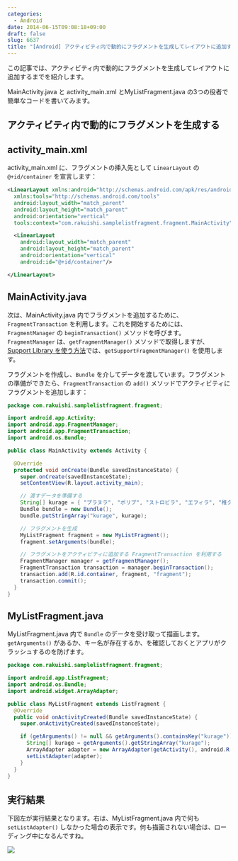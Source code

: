 ```yaml
---
categories:
  - Android
date: 2014-06-15T09:08:18+09:00
draft: false
slug: 6637
title: "[Android] アクティビティ内で動的にフラグメントを生成してレイアウトに追加する"
---
```


この記事では、アクティビティ内で動的にフラグメントを生成してレイアウトに追加するまでを紹介します。

MainActivity.java と activity_main.xml とMyListFragment.java の3つの役者で簡単なコードを書いてみます。

## アクティビティ内で動的にフラグメントを生成する

## activity_main.xml

activity_main.xml に、フラグメントの挿入先として `LinearLayout` の `@+id/container` を宣言します：

```xml
<LinearLayout xmlns:android="http://schemas.android.com/apk/res/android"
  xmlns:tools="http://schemas.android.com/tools"
  android:layout_width="match_parent"
  android:layout_height="match_parent"
  android:orientation="vertical"
  tools:context="com.rakuishi.samplelistfragment.fragment.MainActivity">

  <LinearLayout
    android:layout_width="match_parent"
    android:layout_height="match_parent"
    android:orientation="vertical"
    android:id="@+id/container"/>

</LinearLayout>
```

## MainActivity.java

次は、MainActivity.java 内でフラグメントを追加するために、`FragmentTransaction` を利用します。これを開始するためには、`FragmentManager` の `beginTransaction()` メソッドを呼びます。`FragmentManager` は、`getFragmentManager()` メソッドで取得しますが、[Support Library を使う方法](http://rakuishi.com/archives/6609)では、`getSupportFragmentManager()` を使用します。

フラグメントを作成し、`Bundle` を介してデータを渡しています。フラグメントの準備ができたら、`FragmentTransaction` の `add()` メソッドでアクティビティにフラグメントを追加します：

```java
package com.rakuishi.samplelistfragment.fragment;

import android.app.Activity;
import android.app.FragmentManager;
import android.app.FragmentTransaction;
import android.os.Bundle;

public class MainActivity extends Activity {

  @Override
  protected void onCreate(Bundle savedInstanceState) {
    super.onCreate(savedInstanceState);
    setContentView(R.layout.activity_main);

    // 渡すデータを準備する
    String[] kurage = { "プラヌラ", "ポリプ", "ストロビラ", "エフィラ", "稚クラゲ", "成体" };
    Bundle bundle = new Bundle();
    bundle.putStringArray("kurage", kurage);

    // フラグメントを生成
    MyListFragment fragment = new MyListFragment();
    fragment.setArguments(bundle);

    // フラグメントをアクティビティに追加する FragmentTransaction を利用する
    FragmentManager manager = getFragmentManager();
    FragmentTransaction transaction = manager.beginTransaction();
    transaction.add(R.id.container, fragment, "fragment");
    transaction.commit();
  }
}
```

## MyListFragment.java

MyListFragment.java 内で `Bundle` のデータを受け取って描画します。`getArguments()` があるか、キー名が存在するか、を確認しておくとアプリがクラッシュするのを防げます。

```java
package com.rakuishi.samplelistfragment.fragment;

import android.app.ListFragment;
import android.os.Bundle;
import android.widget.ArrayAdapter;

public class MyListFragment extends ListFragment {
  @Override
  public void onActivityCreated(Bundle savedInstanceState) {
    super.onActivityCreated(savedInstanceState);

    if (getArguments() != null && getArguments().containsKey("kurage")) {
      String[] kurage = getArguments().getStringArray("kurage");
      ArrayAdapter adapter = new ArrayAdapter(getActivity(), android.R.layout.simple_list_item_1, kurage);
      setListAdapter(adapter);
    }
  }
}
```

## 実行結果

下図左が実行結果となります。右は、MyListFragment.java 内で何も `setListAdapter()` しなかった場合の表示です。何も描画されない場合は、ローディング中になるんですね。

![](/images/2014/06/6637_1.png)
